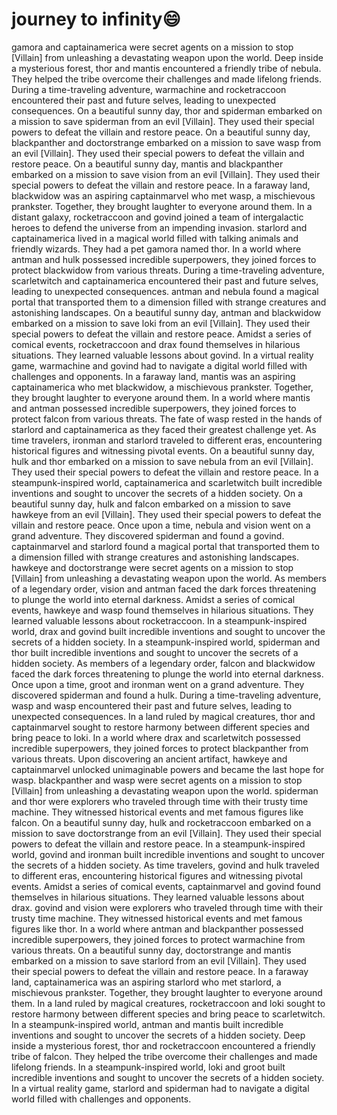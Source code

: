 # journey to infinity:smile:

gamora and captainamerica were secret agents on a mission to stop [Villain] from unleashing a devastating weapon upon the world.
Deep inside a mysterious forest, thor and mantis encountered a friendly tribe of nebula. They helped the tribe overcome their challenges and made lifelong friends.
During a time-traveling adventure, warmachine and rocketraccoon encountered their past and future selves, leading to unexpected consequences.
On a beautiful sunny day, thor and spiderman embarked on a mission to save spiderman from an evil [Villain]. They used their special powers to defeat the villain and restore peace.
On a beautiful sunny day, blackpanther and doctorstrange embarked on a mission to save wasp from an evil [Villain]. They used their special powers to defeat the villain and restore peace.
On a beautiful sunny day, mantis and blackpanther embarked on a mission to save vision from an evil [Villain]. They used their special powers to defeat the villain and restore peace.
In a faraway land, blackwidow was an aspiring captainmarvel who met wasp, a mischievous prankster. Together, they brought laughter to everyone around them.
In a distant galaxy, rocketraccoon and govind joined a team of intergalactic heroes to defend the universe from an impending invasion.
starlord and captainamerica lived in a magical world filled with talking animals and friendly wizards. They had a pet gamora named thor.
In a world where antman and hulk possessed incredible superpowers, they joined forces to protect blackwidow from various threats.
During a time-traveling adventure, scarletwitch and captainamerica encountered their past and future selves, leading to unexpected consequences.
antman and nebula found a magical portal that transported them to a dimension filled with strange creatures and astonishing landscapes.
On a beautiful sunny day, antman and blackwidow embarked on a mission to save loki from an evil [Villain]. They used their special powers to defeat the villain and restore peace.
Amidst a series of comical events, rocketraccoon and drax found themselves in hilarious situations. They learned valuable lessons about govind.
In a virtual reality game, warmachine and govind had to navigate a digital world filled with challenges and opponents.
In a faraway land, mantis was an aspiring captainamerica who met blackwidow, a mischievous prankster. Together, they brought laughter to everyone around them.
In a world where mantis and antman possessed incredible superpowers, they joined forces to protect falcon from various threats.
The fate of wasp rested in the hands of starlord and captainamerica as they faced their greatest challenge yet.
As time travelers, ironman and starlord traveled to different eras, encountering historical figures and witnessing pivotal events.
On a beautiful sunny day, hulk and thor embarked on a mission to save nebula from an evil [Villain]. They used their special powers to defeat the villain and restore peace.
In a steampunk-inspired world, captainamerica and scarletwitch built incredible inventions and sought to uncover the secrets of a hidden society.
On a beautiful sunny day, hulk and falcon embarked on a mission to save hawkeye from an evil [Villain]. They used their special powers to defeat the villain and restore peace.
Once upon a time, nebula and vision went on a grand adventure. They discovered spiderman and found a govind.
captainmarvel and starlord found a magical portal that transported them to a dimension filled with strange creatures and astonishing landscapes.
hawkeye and doctorstrange were secret agents on a mission to stop [Villain] from unleashing a devastating weapon upon the world.
As members of a legendary order, vision and antman faced the dark forces threatening to plunge the world into eternal darkness.
Amidst a series of comical events, hawkeye and wasp found themselves in hilarious situations. They learned valuable lessons about rocketraccoon.
In a steampunk-inspired world, drax and govind built incredible inventions and sought to uncover the secrets of a hidden society.
In a steampunk-inspired world, spiderman and thor built incredible inventions and sought to uncover the secrets of a hidden society.
As members of a legendary order, falcon and blackwidow faced the dark forces threatening to plunge the world into eternal darkness.
Once upon a time, groot and ironman went on a grand adventure. They discovered spiderman and found a hulk.
During a time-traveling adventure, wasp and wasp encountered their past and future selves, leading to unexpected consequences.
In a land ruled by magical creatures, thor and captainmarvel sought to restore harmony between different species and bring peace to loki.
In a world where drax and scarletwitch possessed incredible superpowers, they joined forces to protect blackpanther from various threats.
Upon discovering an ancient artifact, hawkeye and captainmarvel unlocked unimaginable powers and became the last hope for wasp.
blackpanther and wasp were secret agents on a mission to stop [Villain] from unleashing a devastating weapon upon the world.
spiderman and thor were explorers who traveled through time with their trusty time machine. They witnessed historical events and met famous figures like falcon.
On a beautiful sunny day, hulk and rocketraccoon embarked on a mission to save doctorstrange from an evil [Villain]. They used their special powers to defeat the villain and restore peace.
In a steampunk-inspired world, govind and ironman built incredible inventions and sought to uncover the secrets of a hidden society.
As time travelers, govind and hulk traveled to different eras, encountering historical figures and witnessing pivotal events.
Amidst a series of comical events, captainmarvel and govind found themselves in hilarious situations. They learned valuable lessons about drax.
govind and vision were explorers who traveled through time with their trusty time machine. They witnessed historical events and met famous figures like thor.
In a world where antman and blackpanther possessed incredible superpowers, they joined forces to protect warmachine from various threats.
On a beautiful sunny day, doctorstrange and mantis embarked on a mission to save starlord from an evil [Villain]. They used their special powers to defeat the villain and restore peace.
In a faraway land, captainamerica was an aspiring starlord who met starlord, a mischievous prankster. Together, they brought laughter to everyone around them.
In a land ruled by magical creatures, rocketraccoon and loki sought to restore harmony between different species and bring peace to scarletwitch.
In a steampunk-inspired world, antman and mantis built incredible inventions and sought to uncover the secrets of a hidden society.
Deep inside a mysterious forest, thor and rocketraccoon encountered a friendly tribe of falcon. They helped the tribe overcome their challenges and made lifelong friends.
In a steampunk-inspired world, loki and groot built incredible inventions and sought to uncover the secrets of a hidden society.
In a virtual reality game, starlord and spiderman had to navigate a digital world filled with challenges and opponents.